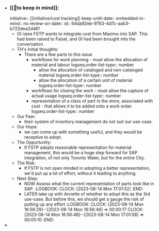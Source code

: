 - ### [[🧠to keep in mind]]:
  initiative:: [[initiative/cost tracking]]
  keep-until-date::
  embedded-in-mind:: no
  review-on-date::
  id:: 64da92eb-9763-4d7c-aab3-b722dea2dd81
	- GI raise FSTP wants to integrate cost from Maximo into SAP. This had been raised to Faisel, and GI had been brought into the conversation.
	- TH's Initial thoughts:
		- There are a few parts to this issue
			- workflows for work planning - must allow the allocation of material and labour
			  logseq.order-list-type:: number
				- allow the allocation of cataloged and non-cataloged material
				  logseq.order-list-type:: number
				- allow the allocation of a certain unit of material
				  logseq.order-list-type:: number
			- workflows for closing the work - must allow the capture of actual usage
			  logseq.order-list-type:: number
			- representation of a class of part in the store, associated with cost - that allows it to be added onto a work order.
			  logseq.order-list-type:: number
	- Our Fear:
		- their system of inventory management do not suit our use-case.
	- Our Hope:
		- we can come up with something useful, and they would be receptive to adopt.
	- The Opportunity:
		- If FSTP adopts reasonable representation for material management, this would be a huge step forward for SAP integration, of not only Toronto Water, but for the entire City.
	- The Risk:
		- If FSTP is not open minded in adopting a better representation, we'd put up a lot of effort, without it leading to anything.
	- Next Step:
		- NOW Assess what the current representation of parts look like in SAP.
		  :LOGBOOK:
		  CLOCK: [2023-08-14 Mon 17:01:52]
		  :END:
		- LATER take up with Annette of whether to adopt this as the 3rd use-case. But before this, we should get a gauge the risk of putting up any effort
		  :LOGBOOK:
		  CLOCK: [2023-08-14 Mon 16:56:29]--[2023-08-14 Mon 16:56:46] =>  00:00:17
		  CLOCK: [2023-08-14 Mon 16:56:48]--[2023-08-14 Mon 17:01:58] =>  00:05:10
		  :END:
-